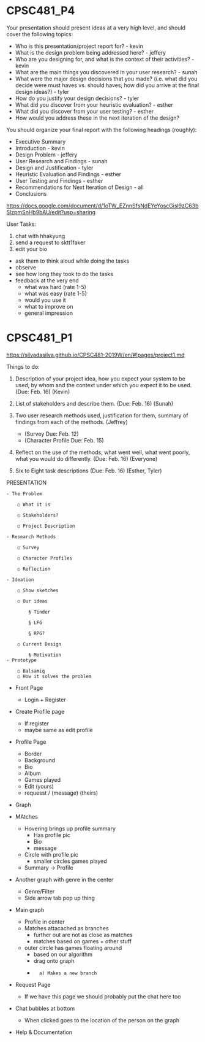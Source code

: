 # CPSC481_P4

Your presentation should present ideas at a very high level, and should cover the following topics:
- Who is this presentation/project report for? - kevin
- What is the design problem being addressed here? - jeffery
- Who are you designing for, and what is the context of their activities? - kevin
- What are the main things you discovered in your user research? - sunah
- What were the major design decisions that you made? (i.e. what did you decide were must haves vs. should haves; how did you arrive at the final design ideas?) - tyler
- How do you justify your design decisions? - tyler
- What did you discover from your heuristic evaluation? - esther
- What did you discover from your user testing? - esther
- How would you address these in the next iteration of the design? 

You should organize your final report with the following headings (roughly):
- Executive Summary
- Introduction - kevin
- Design Problem - jeffery
- User Research and Findings - sunah
- Design and Justification - tyler
- Heuristic Evaluation and Findings - esther
- User Testing and Findings - esther
- Recommendations for Next Iteration of Design - all
- Conclusions 



https://docs.google.com/document/d/1oTW_EZnnSfsNdEYeYoscGisl9zC63bSlzpmSnHb9bAU/edit?usp=sharing

User Tasks:
1. chat with hhakyung
2. send a request to sktt1faker
3. edit your bio 


- ask them to think aloud while doing the tasks
- observe 
- see how long they took to do the tasks
- feedback at the very end
	- what was hard (rate 1-5)
	- what was easy (rate 1-5)
	- would you use it
	- what to improve on
	- general impression



# CPSC481_P1

https://silvadasilva.github.io/CPSC481-2019W/en/#!pages/project1.md

Things to do:
1. Description of your project idea, how you expect your system to be used, by whom and the context under which you expect it to be used. (Due: Feb. 16) (Kevin)

2. List of stakeholders and describe them. (Due: Feb. 16) (Sunah)

3. Two user research methods used, justification for them, summary of findings from each of the methods. (Jeffrey)
   - (Survey Due: Feb. 12)
   - (Character Profile Due: Feb. 15)
   
4. Reflect on the use of the methods; what went well, what went poorly, what you would do differently. (Due: Feb. 16) (Everyone)

5. Six to Eight task descriptions (Due: Feb. 16) (Esther, Tyler)


PRESENTATION

	- The Problem
	
		○ What it is
		
		○ Stakeholders?
		
		○ Project Description
		
	- Research Methods
	
		○ Survey
		
		○ Character Profiles
		
		○ Reflection
		
	- Ideation
	
		○ Show sketches
		
		○ Our ideas
		
			§ Tinder
			
			§ LFG
			
			§ RPG?
			
		○ Current Design
		
			§ Motivation
	- Prototype
	
		○ Balsamiq
		○ How it solves the problem

- Front Page
	- Login + Register
	
- Create Profile page
	- If register
	- maybe same as edit profile

- Profile Page
	- Border
	- Background
	- Bio
	- Album
	- Games played
	- Edit (yours)
	- requesst / (message) (theirs)
	

- Graph
-	MAtches
	-	Hovering brings up profile summary
		-	Has profile pic
		-	Bio
		-	message
	-	Circle with profile pic
		-	smaller circles games played
	-	Summary -> Profile
-	Another graph with genre in the center
	-	Genre/Filter
	-	Side arrow tab pop up thing
-	Main graph
	-	Profile in center
	-	Matches attacached as branches
		-	further out are not as close as matches
		-	matches based on games + other stuff
	-	outer circle has games floating around
		-	based on our algorithm
		-	drag onto graph
		-		a) Makes a new branch
						

- Request Page
	- If we have this page we should probably put the chat here too
	
- Chat bubbles at bottom
	- When clicked goes to the location of the person on the graph

- Help & Documentation
	

